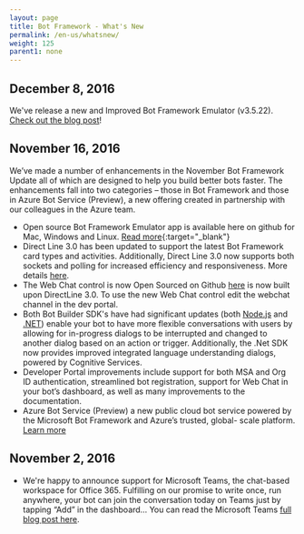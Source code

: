 ```yaml
---
layout: page
title: Bot Framework - What's New
permalink: /en-us/whatsnew/
weight: 125
parent1: none
---
```



## December 8, 2016

We've release a new and Improved Bot Framework Emulator (v3.5.22).
[Check out the blog post](https://blog.botframework.com/2016/12/08/bot-framework-emulator-3522/)!

## November 16, 2016

We’ve made a number of enhancements in the November Bot Framework Update all of which are designed to help you build better bots faster. The enhancements fall into two categories – those in Bot Framework and those in Azure Bot Service (Preview), a new offering created in partnership with our colleagues in the Azure team.

* Open source Bot Framework Emulator app is available here on github for Mac, Windows and Linux. [Read more](https://github.com/Microsoft/BotFramework-Emulator){:target="_blank"}
* Direct Line 3.0 has been updated to support the latest Bot Framework card types and activities. Additionally, Direct Line 3.0 now supports both sockets and polling for increased efficiency and responsiveness. More details [here](/en-us/restapi/directline3).
* The Web Chat control is now Open Sourced on Github [here](https://github.com/microsoft/botframework-webchat) is now built upon DirectLine 3.0. To use the new Web Chat control edit the webchat channel in the dev portal.
* Both Bot Builder SDK's have had significant updates (both [Node.js](/en-us/node/builder/whats-new) and [.NET](/en-us/csharp/builder/libraries/latest/)) enable your bot to have more flexible conversations with users by allowing for in-progress dialogs to be interrupted and changed to another dialog based on an action or trigger. Additionally, the .Net SDK now provides improved integrated language understanding dialogs, powered by Cognitive Services.
* Developer Portal improvements include support for both MSA and Org ID authentication, streamlined bot registration, support for Web Chat in your bot’s dashboard, as well as many improvements to the documentation.
* Azure Bot Service (Preview) a new public cloud bot service powered by the Microsoft Bot Framework and Azure’s trusted, global- scale platform. [Learn more](/en-us/azure-bot-service/)

## November 2, 2016

* We're happy to announce support for Microsoft Teams, the chat-based workspace for Office 365. Fulfilling on our promise to write once, run anywhere, your bot can join the conversation today on Teams just by tapping “Add” in the dashboard… You can read the Microsoft Teams [full blog post here](https://dev.office.com/blogs/microsoft-teams-developer-preview).

